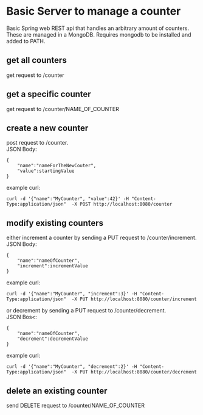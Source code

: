 # Basic Server to manage a counter

Basic Spring web REST api that handles an arbitrary amount of counters. These are managed in a MongoDB. Requires mongodb to be installed and added to PATH.

## get all counters
get request to  /counter

## get a specific counter

get request to /counter/NAME_OF_COUNTER

## create a new counter 
post request to /counter.\
JSON Body:

    {
        "name":"nameForTheNewCouter",
        "value":startingValue
    }
example curl:

    curl -d '{"name":"MyCounter", "value":42}' -H "Content-Type:application/json"  -X POST http://localhost:8080/counter    
## modify existing counters
either increment a counter by sending a PUT request to /counter/increment.\
JSON Body:

    {
        "name":"nameOfCounter",
        "increment":incrementValue
    }

example curl:

    curl -d '{"name":"MyCounter", "increment":3}' -H "Content-Type:application/json"  -X PUT http://localhost:8080/counter/increment    

or decrement by sending a PUT request to /counter/decrement.\
JSON Bos<:

    {
        "name":"nameOfCounter",
        "decrement":decrementValue
    }

example curl:

    curl -d '{"name":"MyCounter", "decrement":2}' -H "Content-Type:application/json"  -X PUT http://localhost:8080/counter/decrement    

## delete an existing counter

send DELETE request to /counter/NAME_OF_COUNTER